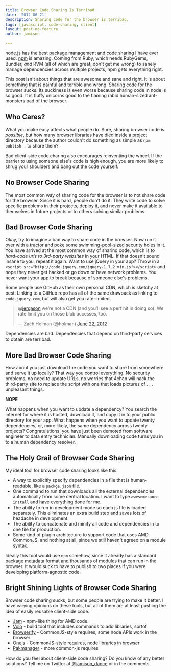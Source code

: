 ```yaml
---
title: Browser Code Sharing Is Terribad
date: '2012-06-21'
description: Sharing code for the browser is terribad.
tags: [javascript, code-sharing, client]
layout: post-no-feature
author: jamison

---
```


[node.js](http://nodejs.org) has the best package management and code sharing
I have ever used. [npm](http://npmjs.org) is amazing. Coming from Ruby, which
needs RubyGems, Bundler, *and* RVM (all of which are great, don't get me wrong)
to sanely manage dependencies across multiple projects, npm gets everything
right.

This post isn't about things that are awesome and sane and right. It is about
something that is painful and terrible and wrong. Sharing code for the browser
sucks. Its suckiness is even worse because sharing code in node is so good. It
is fluffy unicorns good to the flaming rabid human-sized ant-monsters bad of the
browser.

## Who Cares?

What you make easy affects what people do. Sure, sharing browser code is
*possible*, but how many browser libraries have died inside a project directory
because the author couldn't do something as simple as `npm publish .` to share
them?

Bad client-side code charing also encourages reinventing the wheel. If the
barrier to using someone else's code is high enough, you are more likely to
shrug your shoulders and bang out the code yourself.

## No Browser Code Sharing

The most common way of sharing code for the browser is to not share code for
the browser. Since it is hard, people don't do it. They write code to solve
specific problems in their projects, deploy it, and never make it available to
themselves in future projects or to others solving similar problems.

## Bad Browser Code Sharing

Okay, try to imagine a bad way to share code in the browser. Now run it over
with a tractor and poke some swimming-pool-sized security holes in it. You have
arrived at the most common way of sharing code, which is to *hard-code urls to
3rd-party websites* in your HTML. If that doesn't sound insane to you, repeat
it again. Want to use jQuery in your app? Throw in a
`<script src="http://code.jquery.com/jquery-1.7.2.min.js"></script>` and hope
they never get hacked or go down or have network problems. You never want your
app to break because of someone else's problems.

Some people use GitHub as their own personal CDN, which is sketchy at best.
Linking to a GitHub repo has all of the same drawback as linking to
`code.jquery.com`, but will also get you rate-limited.

<blockquote class="twitter-tweet" data-in-reply-to="215962283627642880"><p>@<a href="https://twitter.com/jamison_dance">jergason</a> we’re not a CDN (and you’ll see a perf hit in doing so). We rate limit you on those blob accesses, too.</p>&mdash; Zach Holman (@holman) <a href="https://twitter.com/holman/status/216150775620046849" data-datetime="2012-06-22T12:48:55+00:00">June 22, 2012</a></blockquote>
<script src="//platform.twitter.com/widgets.js" charset="utf-8"></script>

Dependencies are bad. Dependencies that depend on third-party services to
obtain are terribad.

## More Bad Browser Code Sharing

How about you just download the code you want to share from somewhere
and serve it up locally? That way you control everything. No security problems,
no need to update URLs, no worries that 4chan will hack the third-party site
to replace the script with one that loads pictures of . . . unpleasant things.

**NOPE**

What happens when you want to update a dependency? You search the internet for
where it is hosted, download it, and copy it in to your public directory for
your app. What happens when you want to update twenty dependencies, or, more
likely, the same dependency across twenty projects? Congratulations, you have
just been demoted from software engineer to data entry technician. Manually
downloading code turns you in to a human dependency resolver.


## The Holy Grail of Browser Code Sharing

My ideal tool for browser code sharing looks like this:

* A way to explicitly specify dependencies in a file that is human-readable,
  like a `packge.json` file.
* One command to run that downloads all the external dependencies automatically
  from some central location. I want to type `awesomesauce install` and have
  everything done for me.
* The ability to run in development mode so each js file is loaded separately.
  This eliminates an extra build step and saves lots of headache in development.
* The ability to concatenate and minify all code and dependencies in to one
  file for production.
* Some kind of plugin architecture to support code that uses AMD, CommonJS, and
  nothing at all, since we still haven't agreed on a module syntax.

Ideally this tool would use `npm` somehow, since it already has a standard
package metadata format and thousands of modules that can run in the browser.
It would suck to have to publish to two places if you were developing
platform-agnostic code.


## Bright Shining Lights of Browser Code Sharing

Browser code sharing sucks, but some people are trying to make it better. I
have varying opinions on these tools, but all of them are at least pushing the
idea of easily reusable client-side code.

* [Jam](https://github.com/caolan/jam) - npm-like thing for AMD code.
* [Volo](https://github.com/volojs/volo) - build tool that includes commands to
  add libraries, sortof
* [Browserify](https://github.com/substack/node-browserify) - CommonJS-style
  requires, some node APIs work in the browser
* [Onejs](https://github.com/azer/onejs) - CommonJS-style requires, node
  libraries in browser
* [Pakmanager](https://github.com/coolaj86/node-pakmanager) - more common-js
  requires


How do you feel about client-side code sharing? Do you know of any better
solutions? Tell me on Twitter at [@jamison_dance](http://twitter.com/jamison_dance) or
in the comments.
